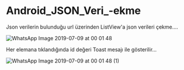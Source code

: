 # Android_JSON_Veri_-ekme
Json verilerin bulunduğu url üzerinden ListView'a json verileri çekme....

![WhatsApp Image 2019-07-09 at 00 01 48](https://user-images.githubusercontent.com/29798747/60842667-4f318300-a1dd-11e9-8e1b-43b802103960.jpeg)



Her elemana tıklandığında id değeri Toast mesajı ile gösterilir...

![WhatsApp Image 2019-07-09 at 00 01 48 (1)](https://user-images.githubusercontent.com/29798747/60842743-8011b800-a1dd-11e9-96ea-da6003430eae.jpeg)
